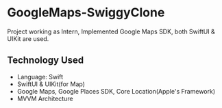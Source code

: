 # GoogleMaps-SwiggyClone
Project working as Intern, Implemented Google Maps SDK, both SwiftUI &amp; UIKit are used.

## Technology Used
- Language: Swift
- SwiftUI & UIKit(for Map)
- Google Maps, Google Places SDK, Core Location(Apple's Framework)
- MVVM Architecture



